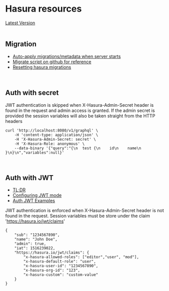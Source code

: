 Hasura resources
======
<a href="https://docs.hasura.io/1.0/graphql/manual/deployment/updating.html#">Latest Version</a>
<br>
<br>

Migration
------
- <a href="https://docs.hasura.io/1.0/graphql/manual/migrations/auto-apply-migrations.html">Auto-apply migrations/metadata when server starts</a>
- <a href="https://github.com/hasura/graphql-engine/blob/master/scripts/cli-migrations/docker-entrypoint.sh">Migrate script on github for reference</a>
- <a href="https://blog.hasura.io/resetting-hasura-migrations/">Resetting hasura migrations</a>
<br>


Auth with secret
------
JWT authentication is skipped when X-Hasura-Admin-Secret header is found in the request and admin access is granted.
If the admin secret is provided the session variables will also be taken straight from the HTTP headers
```
curl 'http://localhost:8080/v1/graphql' \
	-H 'content-type: application/json' \
	-H 'X-Hasura-Admin-Secret: secret' \
	-H 'X-Hasura-Role: anonymous' \
	--data-binary '{"query":"{\n  test {\n    id\n    name\n  }\n}\n","variables":null}'
```
<br>


Auth with JWT
------
- <a href="https://docs.hasura.io/1.0/graphql/manual/auth/authentication/jwt.html#tl-dr">TL;DR</a>
- <a href="https://docs.hasura.io/1.0/graphql/manual/auth/authentication/jwt.html#configuring-jwt-mode">Configuring JWT mode</a>
- <a href="https://docs.hasura.io/1.0/graphql/manual/auth/authentication/jwt.html#auth-jwt-examples">Auth JWT Examples</a>

JWT authentication is enforced when X-Hasura-Admin-Secret header is not found in the request.
Session variables must be store under the claim 'https://hasura.io/jwt/claims'

```
{
    "sub": "1234567890",
    "name": "John Doe",
    "admin": true,
    "iat": 1516239022,
    "https://hasura.io/jwt/claims": {
        "x-hasura-allowed-roles": ["editor","user", "mod"],
        "x-hasura-default-role": "user",
        "x-hasura-user-id": "1234567890",
        "x-hasura-org-id": "123",
        "x-hasura-custom": "custom-value"
    }
}
```
<br>